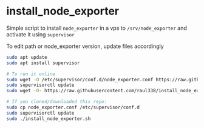 # install_node_exporter
Simple script to install `node_exporter` in a vps to `/srv/node_exporter` and activate it using `supervisor`

To edit path or node_exporter version, update files accordingly

```sh
sudo apt update
sudo apt install supervisor

# To run it online
sudo wget -O /etc/supervisor/conf.d/node_exporter.conf https://raw.githubusercontent.com/raul338/install_node_exporter/master/node_exporter.conf
sudo supervisorctl update
sudo wget -O- https://raw.githubusercontent.com/raul338/install_node_exporter/master/install_node_exporter.sh | sudo bash

# If you cloned/downloaded this repo:
sudo cp node_exporter.conf /etc/supervisor/conf.d
sudo supervisorctl update
sudo ./install_node_exporter.sh
```
